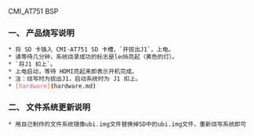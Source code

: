 CMI_AT751 BSP

### 一、 产品烧写说明
```sh
* 将 SD 卡插入 CMI-AT751 SD 卡槽，`并拔出J1`，上电。
* 请等待几分钟，系统烧录成功的标志是led6亮起（黄色的灯）。
* `将J1 扣上`。
* 上电启动，等待 HDMI亮起来即表示开机完成。
* 注：烧写时为拔出J1，启动系统时为 J1 扣上。
* [hardware](hardware.md)
```
### 二、 文件系统更新说明
```sh
* 用自己制作的文件系统镜像ubi.img文件替换掉SD中的ubi.img文件，重新烧写系统即可
```
